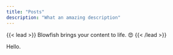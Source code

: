 ```yaml
---
title: "Posts"
description: "What an amazing description"
---
```


{{< lead >}}
Blowfish brings your content to life. :heart_eyes:
{{< /lead >}}

Hello.
